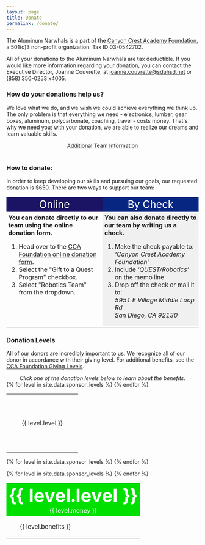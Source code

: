 ```yaml
---
layout: page
title: Donate
permalink: /donate/
---
```


The Aluminum Narwhals is a part of the [Canyon Crest Academy Foundation](http://canyoncrestfoundation.org/), a 501(c)3 non-profit organization. Tax ID 03-0542702.

All of your donations to the Aluminum Narwhals are tax deductible. If you would like more information regarding your donation, you can contact the Executive Director, Joanne Couvrette, at [joanne.couvrette@sduhsd.net](mailto:joanne.couvrette@sduhsd.net) or (858) 350-0253 x4005.

### How do your donations help us?
We love what we do, and we wish we could achieve everything we think up. The only problem is that everything we need - electronics, lumber, gear boxes, aluminum, polycarbonate, coaching, travel - costs money. That's why we need you; with your donation, we are able to realize our dreams and learn valuable skills.

<div>
<a href="/resources/">
<div class="button hover_animate" style="text-align: center;">
Additional Team Information
</div>
</a>
</div>
<br>

### How to donate:
In order to keep developing our skills and pursuing our goals, our requested donation is $650. There are two ways to support our team:

<table width="100%">
<tr>
<td width="50%" style="text-align: center; background: #1b1464">
<font style="font-size:20pt; color: white;">Online</font>
<br>
</td>
<td width="50%" style="text-align: center; background: #072682">
<font style="font-size:20pt; color: white;">By Check</font>
</td>
</tr>
<tr>
<td width="50%" style="padding:5px;vertical-align: top;">
<b>You can donate directly to our team using the online donation form.</b>
<ol>
<li>Head over to the <a href="https://interland3.donorperfect.net/weblink/weblink.aspx?name=E113627&id=20">CCA Foundation online donation form</a>.</li>
<li>Select the "Gift to a Quest Program" checkbox.</li>
<li>Select "Robotics Team" from the dropdown.</li>
</ol>

</td>
<td width="50%" style="padding:5px;vertical-align: top; background: #f0f0f0">
<b>You can also donate directly to our team by writing us a check.</b>
<ol>
<li>Make the check payable to:</li>
<i>‘Canyon Crest Academy Foundation’</i>
<li>Include <i>‘QUEST/Robotics’</i> on the memo line</li>
<li>Drop off the check or mail it to:</li>
<i>5951 E Village Middle Loop Rd <br>
San Diego, CA 92130</i>
</ol>
</td>
</tr>
</table>

### Donation Levels
All of our donors are incredibly important to us. We recognize all of our donor in accordance with their giving level.
For additional benefits, see the [CCA Foundation Giving Levels](http://www.canyoncrestfoundation.org/recognition/giving-levels-and-donor-premiums).


<script>
function toggle(level) {
	var elements = document.getElementsByClassName("circle");

	$(document.getElementById("Title")).removeClass('expanded');
	$(document.getElementById("Platinum")).removeClass('expanded');
	$(document.getElementById("Gold")).removeClass('expanded');
	$(document.getElementById("Silver")).removeClass('expanded');
	$(document.getElementById("Bronze")).removeClass('expanded');
	$(document.getElementById(level)).addClass('expanded');

	$(document.getElementById("Titleinfo")).css('display', "none");
	$(document.getElementById("Platinuminfo")).css('display', "none");
	$(document.getElementById("Goldinfo")).css('display', "none");
	$(document.getElementById("Silverinfo")).css('display', "none");
	$(document.getElementById("Bronzeinfo")).css('display', "none");
	$(document.getElementById(level + "info")).css('display', "table");
}

$( document ).ready(function() {
	toggle("Title");
});
</script>

<div class="levels">
<div style="text-align: center;"><i>Click one of the donation levels below to learn about the benefits.</i></div>
<table width="100%" border="0" cellpadding="10" cellspacing="0">
	<tr>
	{% for level in site.data.sponsor_levels %}
	    <td width="172px" height="152px" align="center" class="circle hover_animate" id="{{ level.level }}" style="background: {{ level.color }};" onClick='toggle("{{ level.level }}")'>
				<div>
					{{ level.level }}
				</div>
	    </td>
	{% endfor %}
	</tr>
</table>

{% for level in site.data.sponsor_levels %}
	<table id="{{ level.level }}info" style="display: none;" width="100%" border="0" cellpadding="10" cellspacing="0">
		<tr>
			<td style="width: 250px;" bgcolor="{{ level.color }}" align="center">
				<b><font color="white" size="40px">{{ level.level }}</font></b>
				<br>
				<font color="white">{{ level.money }}</font>
			</td>
			<td>
				<ul>
					 {{ level.benefits }}
				</ul>
			</td>
		</tr>
	</table>
{% endfor %}
</div>

<table class="mobilelevels" width="100%" border="0" cellpadding="10" cellspacing="0">
	{% for level in site.data.sponsor_levels %}
  	<tr>
    	<td bgcolor="{{ level.color }}" align="center">
      	<b><font color="white" size="40px">{{ level.level }}</font></b>
      	<br>
      	<font color="white">{{ level.money }}</font>
    	</td>
		</tr>
		<tr>
    	<td>
      	<ul>
         	{{ level.benefits }}
      	</ul>
    	</td>
  	</tr>
	{% endfor %}
</table>
